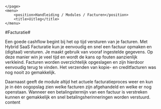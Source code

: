 <properties>
	<page>
		<title>Factureren</title>
	
	</page>
	<menu>
		<position>Handleiding / Modules / Facturen</position>
		<title>Uitleg</title>
	</menu>
</properties>

#Facturatie#

<description>Een goede cashflow begint bij het op tijd versturen van je facturen. Met Hybrid SaaS Facturatie kun je eenvoudig en snel een factuur opmaken en (digitaal) versturen. Je maakt gebruik van vooraf ingestelde gegevens. Op deze manier win je veel tijd en wordt de kans op fouten aanzienlijk verkleind. Facturen worden overzichtelijk opgeslagen en zijn hierdoor eenvoudig terug te vinden. Het verzenden van kopie- en creditfacturen was nog nooit zo gemakkelijk.




Daarnaast geeft de module altijd het actuele facturatieproces weer en kun je in één oogopslag zien welke facturen zijn afgehandeld en welke er nog openstaan. Wanneer een betalingstermijn van een factuur is verstreken kunnen er gemakkelijk en snel betalingsherinneringen worden verstuurd.
</description>
content
